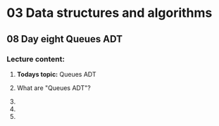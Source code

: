 # 03 Data structures and algorithms
## 08 Day eight Queues ADT

### Lecture content:

1. **Todays topic:** Queues ADT

2. What are "Queues ADT"?

3. 

4. 

5. 